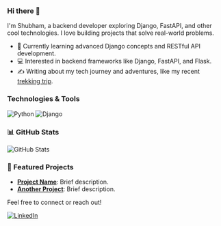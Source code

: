 ### Hi there 👋

I'm Shubham, a backend developer exploring Django, FastAPI, and other cool technologies. I love building projects that solve real-world problems.

- 🌱 Currently learning advanced Django concepts and RESTful API development.
- 💻 Interested in backend frameworks like Django, FastAPI, and Flask.
- ✍️ Writing about my tech journey and adventures, like my recent [trekking trip](link-to-article).
  
### Technologies & Tools
![Python](https://img.shields.io/badge/-Python-3776AB?logo=python&logoColor=white)
![Django](https://img.shields.io/badge/-Django-092E20?logo=django&logoColor=white)

### 📊 GitHub Stats
![GitHub Stats](https://github-readme-stats.vercel.app/api?username=sshubham07&show_icons=true&theme=dark)

### 🚀 Featured Projects
- [**Project Name**](link): Brief description.
- [**Another Project**](link): Brief description.

Feel free to connect or reach out!

[![LinkedIn](https://img.shields.io/badge/-LinkedIn-0077B5?logo=linkedin&logoColor=white)](link-to-linkedin)

